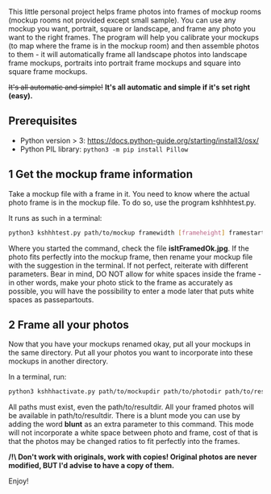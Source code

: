 This little personal project helps frame photos into frames of mockup rooms (mockup rooms not provided except small sample).
You can use any mockup you want, portrait, square or landscape, and frame any photo you want to the right frames. The program will help you calibrate your mockups (to map where the frame is in the mockup room) and then assemble photos to them - it will automatically frame all landscape photos into landscape frame mockups, portraits into portrait frame mockups and square into square frame mockups.

~~It's all automatic and simple!~~ __It's all automatic and simple if it's set right (easy).__


## Prerequisites
- Python version > 3: https://docs.python-guide.org/starting/install3/osx/
- Python PIL library: ```python3 -m pip install Pillow ```

## 1 Get the mockup frame information

Take a mockup file with a frame in it. You need to know where the actual photo frame is in the mockup file.
To do so, use the program kshhhtest.py.

It runs as such in a terminal:
```bash
python3 kshhhtest.py path/to/mockup framewidth [frameheight] framestartx framestarty
```

Where you started the command, check the file __isItFramedOk.jpg__.
If the photo fits perfectly into the mockup frame, then rename your mockup file with the suggestion in the terminal.
If not perfect, reiterate with different parameters. Bear in mind, DO NOT allow for white spaces inside the frame - in other words, make your photo stick to the frame as accurately as possible, you will have the possibility to enter a mode later that puts white spaces as passepartouts.


## 2 Frame all your photos

Now that you have your mockups renamed okay, put all your mockups in the same directory.
Put all your photos you want to incorporate into these mockups in another directory.

In a terminal, run:
```bash
python3 kshhhactivate.py path/to/mockupdir path/to/photodir path/to/resultdir [blunt]
```

All paths must exist, even the path/to/resultdir. All your framed photos will be available in path/to/resultdir. There is a blunt mode you can use by adding the word __blunt__ as an extra parameter to this command. This mode will not incorporate a white space between photo and frame, cost of that is that the photos may be changed ratios to fit perfectly into the frames.


__/!\ Don't work with originals, work with copies! Original photos are never modified, BUT I'd advise to have a copy of them.__

Enjoy!
